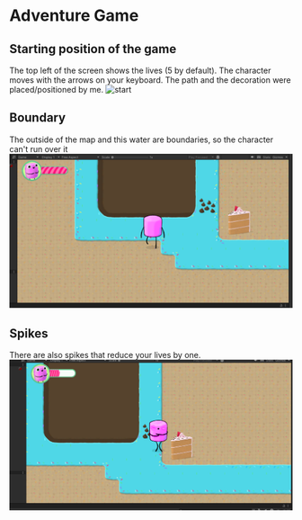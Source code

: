 # Adventure Game
## Starting position of the game
The top left of the screen shows the lives (5 by default). The character moves with the arrows on your keyboard. The path and the decoration were placed/positioned by me.
![start](Images/start2.png)

## Boundary
The outside of the map and this water are boundaries, so the character can't run over it
![Alt text](Images/boundary.png)

## Spikes
There are also spikes that reduce your lives by one.
![Alt text](Images/hurt.png)
